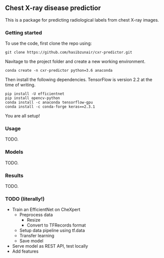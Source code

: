 ## Chest X-ray disease predictior

This is a package for predicting radiological labels from chest X-ray images.

### Getting started

To use the code, first clone the repo using:
```
git clone https://github.com/hasibzunair/cxr-predictor.git
```

Navitage to the project folder and create a new working environment.
```
conda create -n cxr-predictor python=3.6 anaconda
```

Then install the following dependencies. TensorFlow is version 2.2 at the time of writing.
```
pip install -U efficientnet
pip install opencv-python
conda install -c anaconda tensorflow-gpu
conda install -c conda-forge keras==2.3.1
```

You are all setup!

### Usage
TODO.

### Models
TODO.

### Results
TODO.

### TODO (literally!)
* Train an EfficientNet on CheXpert
	* Preprocess data
		* Resize
		* Convert to TFRecords format
	* Setup data pipeline using tf.data
	* Transfer learning
	* Save model
* Serve model as REST API, test locally
* Add features


